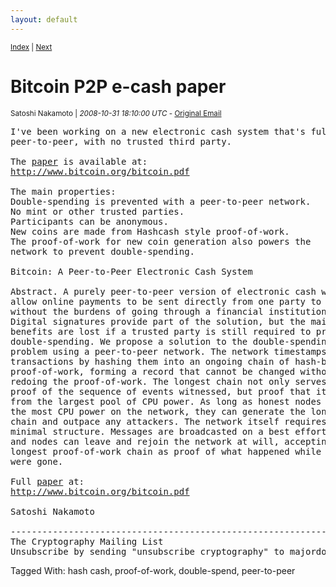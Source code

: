 ```yaml
---
layout: default
---
```


<p><small>
	<a href="/">Index</a> | <a href="/emails/cryptography/2">Next</a></small>
  </p>
<h1>Bitcoin P2P e-cash paper</h1>
      
<small>Satoshi Nakamoto | <em>2008-10-31 18:10:00 UTC</em>
          - <a href="http://www.metzdowd.com/pipermail/cryptography/2008-October/014810.html">Original Email</a>
        </small>
	
<pre>I've been working on a new electronic cash system that's fully
peer-to-peer, with no trusted third party.

The <a href="/whitepaper">paper</a> is available at:
<a href="https://web.archive.org/web/20090131115053/http://bitcoin.org/">http://www.bitcoin.org/bitcoin.pdf</a>

The main properties:
Double-spending is prevented with a peer-to-peer network.
No mint or other trusted parties.
Participants can be anonymous.
New coins are made from Hashcash style proof-of-work.
The proof-of-work for new coin generation also powers the 
network to prevent double-spending.

Bitcoin: A Peer-to-Peer Electronic Cash System

Abstract. A purely peer-to-peer version of electronic cash would
allow online payments to be sent directly from one party to another
without the burdens of going through a financial institution.
Digital signatures provide part of the solution, but the main
benefits are lost if a trusted party is still required to prevent
double-spending. We propose a solution to the double-spending
problem using a peer-to-peer network. The network timestamps
transactions by hashing them into an ongoing chain of hash-based
proof-of-work, forming a record that cannot be changed without
redoing the proof-of-work. The longest chain not only serves as
proof of the sequence of events witnessed, but proof that it came
from the largest pool of CPU power. As long as honest nodes control
the most CPU power on the network, they can generate the longest
chain and outpace any attackers. The network itself requires
minimal structure. Messages are broadcasted on a best effort basis,
and nodes can leave and rejoin the network at will, accepting the
longest proof-of-work chain as proof of what happened while they
were gone.

Full <a href="/whitepaper">paper</a> at:
<a href="https://web.archive.org/web/20090131115053/http://bitcoin.org/">http://www.bitcoin.org/bitcoin.pdf</a>

Satoshi Nakamoto

---------------------------------------------------------------------
The Cryptography Mailing List
Unsubscribe by sending "unsubscribe cryptography" to majordomo at metzdowd.com</pre>

Tagged With: hash cash, proof-of-work, double-spend, peer-to-peer
